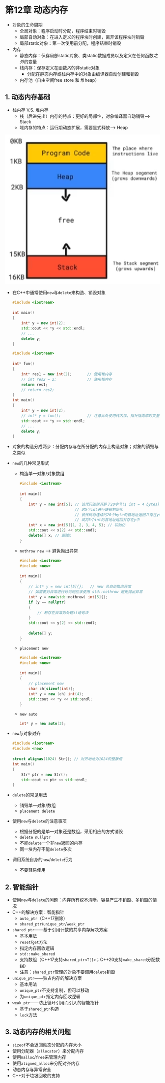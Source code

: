 # 第12章 动态内存

- 对象的生命周期
  - 全局对象：程序启动时分配，程序结束时销毁
  - 局部自动对象：在进入定义的程序块时创建，离开该程序块时销毁
  - 局部static对象：第一次使用前分配，程序结束时销毁
- 内存
  - 静态内存：保存局部static对象、类static数据成员以及定义在任何函数*之外*的变量
  - 栈内存：保存定义在函数*内*的非static对象
    - 分配在静态内存或栈内存中的对象由编译器自动创建和销毁
  - 内存池（自由空间free store 和 堆heap）

## 1. 动态内存基础

- 栈内存 V.S. 堆内存
  - 栈（后进先出）内存的特点：更好的局部性，对象编译器自动销毁——> Stack
  - 堆内存的特点：运行期动态扩展，需要显式释放——> Heap

![](../pic/image-20220616095907380.png)

- 在C++中通常使用`new`与`delete`来构造、销毁对象

  ```c++
  #include <iostream>
  
  int main()
  {
      int* y = new int(2);
      std::cout << *y << std::endl;
      // ...
      delete y;
  }
  ```

  ```c++
  #include <iostream>
  
  int* fun()
  {
      int* res1 = new int(2);       // 使用堆内存
      // int res2 = 2;              // 使用栈内存
      return res1;
      // return res2;
  }
  int main()
  {
      int* y = new int(2);
      // int* y = fun();            // 注意此处使用栈内存，指针指向临时变量，是一种很危险的用法
      std::cout << *y << std::endl;
      // ...
      delete y;
  }
  ```

- 对象的构造分成两步：分配内存与在所分配的内存上构造对象；对象的销毁与之类似

- `new`的几种常见形式
  - 构造单一对象/对象数组
  
    ```c++
    #include <iostream>
    
    int main()
    {
        int* y = new int[5]; // 该代码连续开辟了20字节(1 int = 4 bytes)
                             // 这5个int进行缺省初始化
                             // 该代码将连续的20个byte的首地址返回并存在y中
                             // 或将5个int的首地址返回并存在y中
        int* x = new int[5]{1, 2, 3, 4, 5}; // 初始化
        std::cout << x[2] << std::endl;
        delete[] x; // 删除x
    }
    ```
  
  - `nothrow new` ——> 避免抛出异常
  
    ```c++
    #include <iostream>
    #include <new>
    
    int main()
    {
        // int* y = new int[5]{};   // new 会自动抛出异常
        // 如需要对异常进行讨论则应该使用 std::nothrow 避免抛出异常
        int* y = new(std::nothrow) int[5]{};
        if (y == nullptr)
        {
            // 若存在异常则处理if语句块
        }
        std::cout << y[2] << std::endl;
    
        delete[] y;
    }
    ```
  
  - `placement new`
  
    ```c++
    #include <iostream>
    #include <new>
    
    int main()
    {
        // placement new
        char ch[sizeof(int)];
        int* y = new (ch) int(4);
        std::cout << *y << std::endl;
    }
    ```
  
  - `new auto`
  
    ```c++
    int* y = new auto(3);
    ```
  
- `new`与对象对齐

  ```c++
  #include <iostream>
  #include <new>
  
  struct alignas(1024) Str{}; // 对齐地址为1024的整数倍
  int main()
  {
      Str* ptr = new Str();
      std::cout << ptr << std::endl;
  }
  ```

- `delete`的常见用法
  
  - 销毁单一对象/数组
  - `placement delete`
  
- 使用`new`与`delete`的注意事项
  - 根据分配的是单一对象还是数组，采用相应的方式销毁
  - `delete nullptr`
  - 不能`delete`一个非`new`返回的内存
  - 同一块内存不能`delete`多次
  
- 调用系统自身的`new`/`delete`行为
  - 不要轻易使用

## 2. 智能指针

- 使用`new`与`delete`的问题：内存所有权不清晰，容易产生不销毁、多销毁的情况
- C++的解决方案：智能指针
  - `auto_ptr`（C++17删除）
  - `shared_ptr`/`unique_ptr`/`weak_ptr`
- `shared_ptr`——基于引用计数的共享内存解决方案
  - 基本用法
  - `reset`/`get`方法
  - 指定内存回收逻辑
  - `std::make_shared`
  - 支持数组（C++17支持`shared_ptr<T[]>`；C++20支持`make_shared`分配数组）
  - 注意：`shared_ptr`管理的对象不要调用`delete`销毁
- `unique_ptr`——独占内存的解决方案
  - 基本用法
  - `unique_ptr`不支持复制，但可以移动
  - 为`unique_ptr`指定内存回收逻辑
- `weak_ptr`——防止循环引用而引入的智能指针
  - 基于`shared_ptr`构造
  - `lock`方法

## 3. 动态内存的相关问题

- `sizeof`不会返回动态分配的内存大小
- 使用分配器（`allocator`）来分配内存
- 使用`malloc`/`free`来管理内存
- 使用`aligned_alloc`来分配对齐内存
- 动态内存与异常安全
- C++对于垃圾回收的支持

